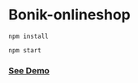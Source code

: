 # Bonik-onlineshop

```
npm install
```

```
npm start
```  
    
<h3><a href="https://bonik-onlineshop-beknur.netlify.app/">See Demo</a></h3>                     
